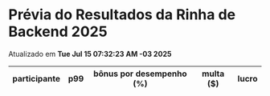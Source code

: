 # Prévia do Resultados da Rinha de Backend 2025
Atualizado em **Tue Jul 15 07:32:23 AM -03 2025**


| participante | p99 | bônus por desempenho (%) | multa ($) | lucro |
| -- | -- | -- | -- | -- |
